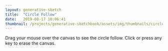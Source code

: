 ```yaml
---
layout: generative-sketch
title:  "Circle Follow"
date:   2019-08-17 10:06:41
thumbnail: /projects/generative-sketchbook/assets/img/thumbnails/circle-follow.png
---
```


<script>

let sketch = function(p) {

    /*********************/
    /*** INIT VARIABLE ***/
    /*********************/

    const w = Math.min(500, $("#p5-container").width()),
          h = w;

    let cx, cy;

    let t = 0,
        dt = 0.01;

    /*********************/
    /*** DEFINE SKETCH ***/
    /*********************/

    p.setup = function() {
        p.createCanvas(w, h);
        p.frameRate(15);
        p.background("#000");
        
        cx = w / 2;
        cy = h / 2;
        
        p.stroke(119, 189, 238, 150);
        p.strokeWeight(2);
        p.noFill();
    };

    p.draw = function() {
        if (p.mouseX > 0 & p.mouseY > 0 & p.mouseX < w & p.mouseY < h) {
            let r = (100 * p.sin(t)) + 50;
            p.circle(cx, cy, r);
            cx += (p.mouseX - cx) / 5;
            cy += (p.mouseY - cy) / 5;
            t += dt;
        }
    };

    p.keyPressed = function() {
        p.clear();
        p.background("#000");
    }

    p.mouseClicked = function() {
        p.clear();
        p.background("#000");
    }

}

new p5(sketch, 'p5-container');

</script>

Drag your mouse over the canvas to see the circle follow. Click or press any key to erase the canvas.